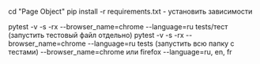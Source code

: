 cd "Page Object" pip install 
-r requirements.txt - установить зависимости

pytest -v -s -rx --browser_name=chrome --language=ru tests/тест (запустить тестовый файл отдельно) 
pytest -v -s -rx --browser_name=chrome --language=ru tests (запустить всю папку с тестами) --browser_name=chrome или firefox --language=ru, en, fr
